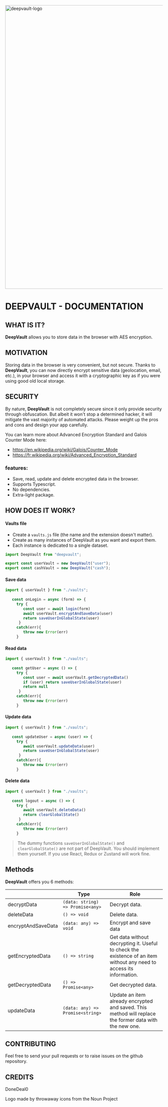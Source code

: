 <img width="904" alt="deepvault-logo" src="https://user-images.githubusercontent.com/43271780/123779944-f7f9b100-d8d2-11eb-9e9c-4f4a79b0e9b2.png">

# DEEPVAULT - DOCUMENTATION

## WHAT IS IT?

**DeepVault** allows you to store data in the browser with AES encryption.

## MOTIVATION
Storing data in the browser is very convenient, but not secure. Thanks to **DeepVault**, you can now directly encrypt sensitive data (geolocation, email, etc.), in your browser and access it with a cryptographic key as if you were using good old local storage.  

## SECURITY
By nature, **DeepVault** is not completely secure since it only provide security through obfuscation. But albeit it won't stop a determined hacker, it will mitigate the vast majority of automated attacks. Please weight up the pros and cons and design your app carefully. 

You can learn more about Advanced Encryption Standard and Galois Counter Mode here:
 - https://en.wikipedia.org/wiki/Galois/Counter_Mode
 - https://fr.wikipedia.org/wiki/Advanced_Encryption_Standard


### features:
- Save, read, update and delete encrypted data in the browser.
- Supports Typescript.
- No dependencies.
- Extra-light package.

## HOW DOES IT WORK?

#### Vaults file

- Create a `vaults.js` file (the name and the extension doesn't matter).
- Create as many instances of DeepVault as you want and export them.
- Each instance is dedicated to a single dataset.

```javascript
import DeepVault from "deepvault";

export const userVault = new DeepVault("user");
export const cashVault = new DeepVault("cash");
```

#### Save data

```javascript
import { userVault } from "./vaults";
 
   const onLogin = async (form) => {  
     try {
        const user = await login(form)
        await userVault.encryptAndSaveData(user)    
        return saveUserInGlobalState(user)
      }
     catch(err){
        throw new Error(err)
     }
```
#### Read data

```javascript
import { userVault } from "./vaults";
 
   const getUser = async () => {  
     try {
        const user = await userVault.getDecryptedData()
        if (user) return saveUserInGlobalState(user)
        return null
      }
     catch(err){
        throw new Error(err)
     }
```
#### Update data

```javascript
import { userVault } from "./vaults";
 
   const updateUser = async (user) => {  
     try {
        await userVault.updateData(user)  
        return saveUserInGlobalState(user)
      }
     catch(err){
        throw new Error(err)
     }
```
#### Delete data

```javascript
import { userVault } from "./vaults";
 
   const logout = async () => {  
     try {
        await userVault.deleteData()  
        return clearGlobalState()
      }
     catch(err){
        throw new Error(err)
     }
```
> The dummy functions `saveUserInGlobalState()` and `clearGlobalState()` are not part of DeepVault. You should implement them yourself. If you use React, Redux or Zustand will work fine.

## Methods

**DeepVault** offers you 6 methods:

| |Type |Role |
|----------------|-------------------------------|-----------------------------|
|decryptData |`(data: string) => Promise<any>` |Decrypt data. |
|deleteData |`() => void` |Delete data.  |
|encryptAndSaveData |`(data: any) => void`|Encrypt and save data|
|getEncryptedData |`() => string`|Get data without decrypting it. Useful to check the existence of an item without any need to access its information.|
|getDecryptedData |`() => Promise<any>`|Get decrypted data.|
|updateData |`(data: any) => Promise<string>`|Update an item already encrypted and saved. This method will replace the former data with the new one.|

## CONTRIBUTING
Feel free to send your pull requests or to raise issues on the github repository.

## CREDITS
DoneDeal0

Logo made by throwaway icons from the Noun Project
